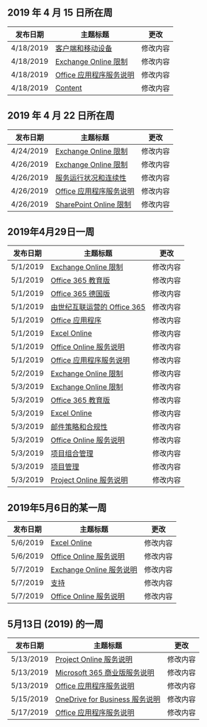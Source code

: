 <!-- This file is generated automatically each week. Changes made to this file will be overwritten.-->




## <a name="week-of-april-15-2019"></a>2019 年 4 月 15 日所在周


| 发布日期 |主题标题 | 更改 |
|------|------------|--------|
| 4/18/2019 | [客户端和移动设备](/Office365/ServiceDescriptions/exchange-online-service-description/clients-and-mobile-devices) | 修改内容 |
| 4/18/2019 | [Exchange Online 限制](/Office365/ServiceDescriptions/exchange-online-service-description/exchange-online-limits) | 修改内容 |
| 4/18/2019 | [Office 应用程序服务说明](/Office365/ServiceDescriptions/office-applications-service-description/office-applications-service-description) | 修改内容 |
| 4/18/2019 | [Content](/Office365/ServiceDescriptions/sharepoint-online-service-description/content) | 修改内容 |


## <a name="week-of-april-22-2019"></a>2019 年 4 月 22 日所在周


| 发布日期 |主题标题 | 更改 |
|------|------------|--------|
| 4/24/2019 | [Exchange Online 限制](/Office365/ServiceDescriptions/exchange-online-service-description/exchange-online-limits) | 修改内容 |
| 4/26/2019 | [Exchange Online 限制](/Office365/ServiceDescriptions/exchange-online-service-description/exchange-online-limits) | 修改内容 |
| 4/26/2019 | [服务运行状况和连续性](/Office365/ServiceDescriptions/office-365-platform-service-description/service-health-and-continuity) | 修改内容 |
| 4/26/2019 | [Office 应用程序服务说明](/Office365/ServiceDescriptions/office-applications-service-description/office-applications-service-description) | 修改内容 |
| 4/26/2019 | [SharePoint Online 限制](/Office365/ServiceDescriptions/sharepoint-online-service-description/sharepoint-online-limits) | 修改内容 |


## <a name="week-of-april-29-2019"></a>2019年4月29日一周


| 发布日期 |主题标题 | 更改 |
|------|------------|--------|
| 5/1/2019 | [Exchange Online 限制](/Office365/ServiceDescriptions/exchange-online-service-description/exchange-online-limits) | 修改内容 |
| 5/1/2019 | [Office 365 教育版](/Office365/ServiceDescriptions/office-365-platform-service-description/office-365-education) | 修改内容 |
| 5/1/2019 | [Office 365 德国版](/Office365/ServiceDescriptions/office-365-platform-service-description/office-365-germany) | 修改内容 |
| 5/1/2019 | [由世纪互联运营的 Office 365](/Office365/ServiceDescriptions/office-365-platform-service-description/office-365-operated-by-21vianet) | 修改内容 |
| 5/1/2019 | [Office 应用程序](/Office365/ServiceDescriptions/office-applications-service-description/office-applications) | 修改内容 |
| 5/1/2019 | [Excel Online](/Office365/ServiceDescriptions/office-online-service-description/excel-online) | 修改内容 |
| 5/1/2019 | [Office Online 服务说明](/Office365/ServiceDescriptions/office-online-service-description/office-online-service-description) | 修改内容 |
| 5/1/2019 | [Office 应用程序服务说明](/Office365/ServiceDescriptions/office-applications-service-description/office-applications-service-description) | 修改内容 |
| 5/2/2019 | [Exchange Online 限制](/Office365/ServiceDescriptions/exchange-online-service-description/exchange-online-limits) | 修改内容 |
| 5/3/2019 | [Exchange Online 限制](/Office365/ServiceDescriptions/exchange-online-service-description/exchange-online-limits) | 修改内容 |
| 5/3/2019 | [Office 365 教育版](/Office365/ServiceDescriptions/office-365-platform-service-description/office-365-education) | 修改内容 |
| 5/3/2019 | [Excel Online](/Office365/ServiceDescriptions/office-online-service-description/excel-online) | 修改内容 |
| 5/3/2019 | [邮件策略和合规性](/Office365/ServiceDescriptions/exchange-online-service-description/message-policy-and-compliance) | 修改内容 |
| 5/3/2019 | [Office Online 服务说明](/Office365/ServiceDescriptions/office-online-service-description/office-online-service-description) | 修改内容 |
| 5/3/2019 | [项目组合管理](/Office365/ServiceDescriptions/project-online-service-description/portfolio-management) | 修改内容 |
| 5/3/2019 | [项目管理](/Office365/ServiceDescriptions/project-online-service-description/project-management) | 修改内容 |
| 5/3/2019 | [Project Online 服务说明](/Office365/ServiceDescriptions/project-online-service-description/project-online-service-description) | 修改内容 |


## <a name="week-of-may-06-2019"></a>2019年5月6日的某一周


| 发布日期 |主题标题 | 更改 |
|------|------------|--------|
| 5/6/2019 | [Excel Online](/Office365/ServiceDescriptions/office-online-service-description/excel-online) | 修改内容 |
| 5/6/2019 | [Office Online 服务说明](/Office365/ServiceDescriptions/office-online-service-description/office-online-service-description) | 修改内容 |
| 5/7/2019 | [Exchange Online 服务说明](/Office365/ServiceDescriptions/exchange-online-service-description/exchange-online-service-description) | 修改内容 |
| 5/7/2019 | [支持](/Office365/ServiceDescriptions/office-365-platform-service-description/support) | 修改内容 |
| 5/7/2019 | [Office Online 服务说明](/Office365/ServiceDescriptions/office-online-service-description/office-online-service-description) | 修改内容 |


## <a name="week-of-may-13-2019"></a>5月13日 (2019) 的一周


| 发布日期 |主题标题 | 更改 |
|------|------------|--------|
| 5/13/2019 | [Project Online 服务说明](/Office365/ServiceDescriptions/project-online-service-description/project-online-service-description) | 修改内容 |
| 5/13/2019 | [Microsoft 365 商业版服务说明](/Office365/ServiceDescriptions/microsoft-365-business-service-description) | 修改内容 |
| 5/13/2019 | [Office 应用程序服务说明](/Office365/ServiceDescriptions/office-applications-service-description/office-applications-service-description) | 修改内容 |
| 5/15/2019 | [OneDrive for Business 服务说明](/Office365/ServiceDescriptions/onedrive-for-business-service-description) | 修改内容 |
| 5/17/2019 | [Office 应用程序服务说明](/Office365/ServiceDescriptions/office-applications-service-description/office-applications-service-description) | 修改内容 |
